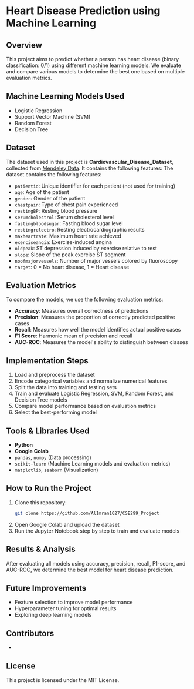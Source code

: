 # Heart Disease Prediction using Machine Learning

## Overview
This project aims to predict whether a person has heart disease (binary classification: 0/1) using different machine learning models. We evaluate and compare various models to determine the best one based on multiple evaluation metrics.

## Machine Learning Models Used
- Logistic Regression
- Support Vector Machine (SVM)
- Random Forest
- Decision Tree

## Dataset
The dataset used in this project is **Cardiovascular_Disease_Dataset**, collected from [Mendeley Data](https://data.mendeley.com/datasets/dzz48mvjht/1). It contains the following features:
The dataset contains the following features:
- `patientid`: Unique identifier for each patient (not used for training)
- `age`: Age of the patient
- `gender`: Gender of the patient
- `chestpain`: Type of chest pain experienced
- `restingBP`: Resting blood pressure
- `serumcholestrol`: Serum cholesterol level
- `fastingbloodsugar`: Fasting blood sugar level
- `restingrelectro`: Resting electrocardiographic results
- `maxheartrate`: Maximum heart rate achieved
- `exerciseangia`: Exercise-induced angina
- `oldpeak`: ST depression induced by exercise relative to rest
- `slope`: Slope of the peak exercise ST segment
- `noofmajorvessels`: Number of major vessels colored by fluoroscopy
- `target`: 0 = No heart disease, 1 = Heart disease

## Evaluation Metrics
To compare the models, we use the following evaluation metrics:
- **Accuracy**: Measures overall correctness of predictions
- **Precision**: Measures the proportion of correctly predicted positive cases
- **Recall**: Measures how well the model identifies actual positive cases
- **F1 Score**: Harmonic mean of precision and recall
- **AUC-ROC**: Measures the model's ability to distinguish between classes

## Implementation Steps
1. Load and preprocess the dataset
2. Encode categorical variables and normalize numerical features
3. Split the data into training and testing sets
4. Train and evaluate Logistic Regression, SVM, Random Forest, and Decision Tree models
5. Compare model performance based on evaluation metrics
6. Select the best-performing model

## Tools & Libraries Used
- **Python**
- **Google Colab**
- `pandas`, `numpy` (Data processing)
- `scikit-learn` (Machine Learning models and evaluation metrics)
- `matplotlib`, `seaborn` (Visualization)

## How to Run the Project
1. Clone this repository:
   ```bash
   git clone https://github.com/AlImran1027/CSE299_Project
   ```
2. Open Google Colab and upload the dataset
3. Run the Jupyter Notebook step by step to train and evaluate models

## Results & Analysis
After evaluating all models using accuracy, precision, recall, F1-score, and AUC-ROC, we determine the best model for heart disease prediction.

## Future Improvements
- Feature selection to improve model performance
- Hyperparameter tuning for optimal results
- Exploring deep learning models

## Contributors
- 

## License
This project is licensed under the MIT License.

